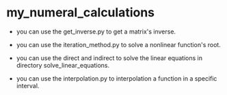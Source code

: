 # my_numeral_calculations

- you can use the get_inverse.py to get a matrix's inverse.

- you can use the iteration_method.py to solve a nonlinear function's root.

- you can use the direct and indirect to solve the linear equations in directory solve_linear_equations.

- you can use the interpolation.py to interpolation a function in a specific interval.

